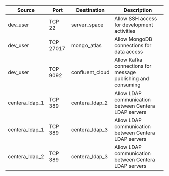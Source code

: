| Source | Port | Destination | Description |
|--------|------|-------------|-------------|
| dev_user | TCP 22 | server_space | Allow SSH access for development activities |
| dev_user | TCP 27017 | mongo_atlas | Allow MongoDB connections for data access |
| dev_user | TCP 9092 | confluent_cloud | Allow Kafka connections for message publishing and consuming |
| centera_ldap_1 | TCP 389 | centera_ldap_2 | Allow LDAP communication between Centera LDAP servers |
| centera_ldap_1 | TCP 389 | centera_ldap_3 | Allow LDAP communication between Centera LDAP servers |
| centera_ldap_2 | TCP 389 | centera_ldap_3 | Allow LDAP communication between Centera LDAP servers |